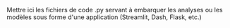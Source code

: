 Mettre ici les fichiers de code .py servant à embarquer les analyses ou les modèles sous forme d'une application (Streamlit, Dash, Flask, etc.)